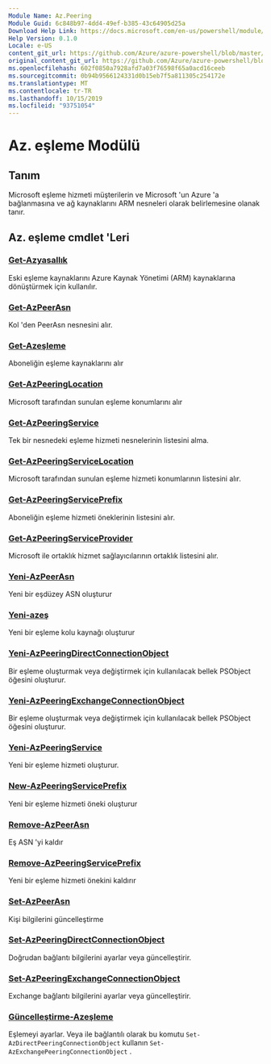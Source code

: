 ```yaml
---
Module Name: Az.Peering
Module Guid: 6c848b97-4dd4-49ef-b385-43c64905d25a
Download Help Link: https://docs.microsoft.com/en-us/powershell/module/az.peering.md
Help Version: 0.1.0
Locale: e-US
content_git_url: https://github.com/Azure/azure-powershell/blob/master/src/Peering/Peering/help/Az.Peering.md
original_content_git_url: https://github.com/Azure/azure-powershell/blob/master/src/Peering/Peering/help/Az.Peering.md
ms.openlocfilehash: 602f0850a7928afd7a03f76598f65a0acd16ceeb
ms.sourcegitcommit: 0b94b9566124331d0b15eb7f5a811305c254172e
ms.translationtype: MT
ms.contentlocale: tr-TR
ms.lasthandoff: 10/15/2019
ms.locfileid: "93751054"
---
```

# Az. eşleme Modülü
## Tanım
Microsoft eşleme hizmeti müşterilerin ve Microsoft 'un Azure 'a bağlanmasına ve ağ kaynaklarını ARM nesneleri olarak belirlemesine olanak tanır.

## Az. eşleme cmdlet 'Leri
### [Get-Azyasallık](Get-AzLegacyPeering.md)
Eski eşleme kaynaklarını Azure Kaynak Yönetimi (ARM) kaynaklarına dönüştürmek için kullanılır. 

### [Get-AzPeerAsn](Get-AzPeerAsn.md)
Kol 'den PeerAsn nesnesini alır.

### [Get-Azeşleme](Get-AzPeering.md)
Aboneliğin eşleme kaynaklarını alır

### [Get-AzPeeringLocation](Get-AzPeeringLocation.md)
Microsoft tarafından sunulan eşleme konumlarını alır

### [Get-AzPeeringService](Get-AzPeeringService.md)
Tek bir nesnedeki eşleme hizmeti nesnelerinin listesini alma.

### [Get-AzPeeringServiceLocation](Get-AzPeeringServiceLocation.md)
Microsoft tarafından sunulan eşleme hizmeti konumlarının listesini alır.

### [Get-AzPeeringServicePrefix](Get-AzPeeringServicePrefix.md)
Aboneliğin eşleme hizmeti öneklerinin listesini alır.

### [Get-AzPeeringServiceProvider](Get-AzPeeringServiceProvider.md)
Microsoft ile ortaklık hizmet sağlayıcılarının ortaklık listesini alır.

### [Yeni-AzPeerAsn](New-AzPeerAsn.md)
Yeni bir eşdüzey ASN oluşturur 

### [Yeni-azeş](New-AzPeering.md)
Yeni bir eşleme kolu kaynağı oluşturur

### [Yeni-AzPeeringDirectConnectionObject](New-AzPeeringDirectConnectionObject.md)
Bir eşleme oluşturmak veya değiştirmek için kullanılacak bellek PSObject öğesini oluşturur.

### [Yeni-AzPeeringExchangeConnectionObject](New-AzPeeringExchangeConnectionObject.md)
Bir eşleme oluşturmak veya değiştirmek için kullanılacak bellek PSObject öğesini oluşturur.

### [Yeni-AzPeeringService](New-AzPeeringService.md)
Yeni bir eşleme hizmeti oluşturur.

### [New-AzPeeringServicePrefix](New-AzPeeringServicePrefix.md)
Yeni bir eşleme hizmeti öneki oluşturur

### [Remove-AzPeerAsn](Remove-AzPeerAsn.md)
Eş ASN 'yi kaldır

### [Remove-AzPeeringServicePrefix](Remove-AzPeeringServicePrefix.md)
Yeni bir eşleme hizmeti önekini kaldırır

### [Set-AzPeerAsn](Set-AzPeerAsn.md)
Kişi bilgilerini güncelleştirme

### [Set-AzPeeringDirectConnectionObject](Set-AzPeeringDirectConnectionObject.md)
Doğrudan bağlantı bilgilerini ayarlar veya güncelleştirir. 

### [Set-AzPeeringExchangeConnectionObject](Set-AzPeeringExchangeConnectionObject.md)
Exchange bağlantı bilgilerini ayarlar veya güncelleştirir. 

### [Güncelleştirme-Azeşleme](Update-AzPeering.md)
Eşlemeyi ayarlar. Veya ile bağlantılı olarak bu komutu `Set-AzDirectPeeringConnectionObject` kullanın `Set-AzExchangePeeringConnectionObject` .

